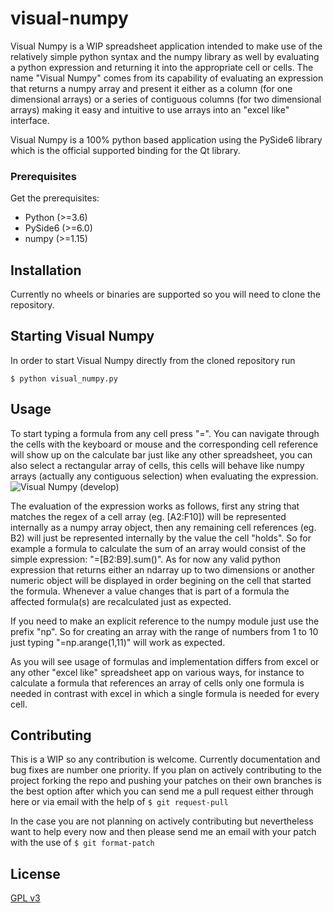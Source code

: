 # visual-numpy
Visual Numpy is a WIP spreadsheet application intended to make use of the relatively simple python syntax and the numpy library as well by evaluating a python expression and returning it into the appropriate cell or cells. The name "Visual Numpy" comes from its capability of evaluating an expression that returns a numpy array and present it either as a column (for one dimensional arrays) or a series of contiguous columns (for two dimensional arrays) making it easy and intuitive to use arrays into an "excel like" interface.

Visual Numpy is a 100% python based application using the PySide6 library which is the official supported binding for the Qt library.

### Prerequisites

Get the prerequisites:
- Python (>=3.6)
- PySide6 (>=6.0)
- numpy (>=1.15)

## Installation
Currently no wheels or binaries are supported so you will need to clone the repository.

## Starting Visual Numpy
In order to start Visual Numpy directly from the cloned repository run

```
$ python visual_numpy.py
```

## Usage

To start typing a formula from any cell press "=". You can navigate through the cells with the keyboard or mouse and the corresponding cell reference will show up on the calculate bar just like any other spreadsheet, you can also select a rectangular array of cells, this cells will behave like numpy arrays (actually any contiguous selection) when evaluating the expression.![Visual Numpy (develop)](https://i.ibb.co/9V5NdSk/vnpy01.png)

The evaluation of the expression works as follows, first any string that matches the regex of a cell array (eg. [A2:F10]) will be represented internally as a numpy array object, then any remaining cell references (eg. B2) will just be represented internally by the value the cell "holds". So for example a formula to calculate the sum of an array would consist of the simple expression: "=[B2:B9].sum()". As for now any valid python expression that returns either an ndarray up to two dimensions or another numeric object will be displayed in order begining on the cell that started the formula. Whenever a value changes that is part of a formula the affected formula(s) are recalculated just as expected.

If you need to make an explicit reference to the numpy module just use the prefix "np". So for creating an array with the range of numbers from 1 to 10 just typing "=np.arange(1,11)" will work as expected.

As you will see usage of formulas and implementation differs from excel or any other "excel like" spreadsheet app on various ways, for instance to calculate a formula that references an array of cells only one formula is needed in contrast with excel in which a single formula is needed for every cell.

## Contributing
This is a WIP so any contribution is welcome. Currently documentation and bug fixes are number one priority.
If you plan on actively contributing to the project forking the repo and pushing your patches on their own branches is the best option after which you can send me a pull request either through here or via email with the help of ``` $ git request-pull ```

In the case you are not planning on actively contributing but nevertheless want to help every now and then please send me an email with your patch with the use of ```$ git format-patch```
## License
[GPL v3](https://www.gnu.org/licenses/)
